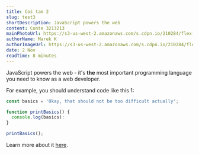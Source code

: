 ```yaml
---
title: Coś tam 2
slug: test3
shortDescription: JavaScript powers the web
content: Conte 3213213
mainPhotoUrl: https://s3-us-west-2.amazonaws.com/s.cdpn.io/210284/flex-3.jpg
authorName: Marek K
authorImageUrl: https://s3-us-west-2.amazonaws.com/s.cdpn.io/210284/flex-3.jpg
date: 2 Nov
readTime: 8 minutes
---
```


JavaScript powers the web - it's **the** most important programming language you need to know as a web developer.


For example, you should understand code like this 1:

```js
const basics = 'Okay, that should not be too difficult actually';

function printBasics() {
  console.log(basics):
}

printBasics();
```

Learn more about it [here](https://academind.com).

